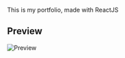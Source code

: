 This is my portfolio, made with ReactJS

## Preview
![Preview](https://i.ibb.co/2WfPKyq/portfolio.png)
